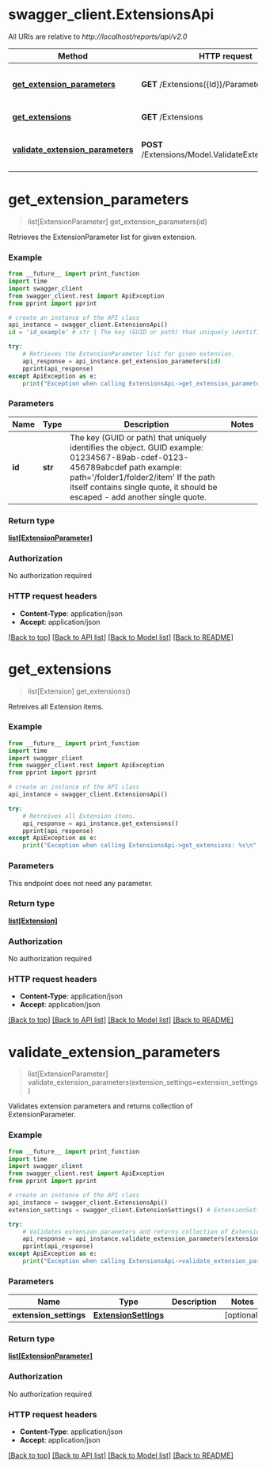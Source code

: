 # swagger_client.ExtensionsApi

All URIs are relative to *http://localhost/reports/api/v2.0*

Method | HTTP request | Description
------------- | ------------- | -------------
[**get_extension_parameters**](ExtensionsApi.md#get_extension_parameters) | **GET** /Extensions({Id})/Parameters | Retrieves the ExtensionParameter list for given extension.
[**get_extensions**](ExtensionsApi.md#get_extensions) | **GET** /Extensions | Retreives all Extension items.
[**validate_extension_parameters**](ExtensionsApi.md#validate_extension_parameters) | **POST** /Extensions/Model.ValidateExtensionSettings | Validates extension parameters and returns collection of ExtensionParameter.


# **get_extension_parameters**
> list[ExtensionParameter] get_extension_parameters(id)

Retrieves the ExtensionParameter list for given extension.

### Example
```python
from __future__ import print_function
import time
import swagger_client
from swagger_client.rest import ApiException
from pprint import pprint

# create an instance of the API class
api_instance = swagger_client.ExtensionsApi()
id = 'id_example' # str | The key (GUID or path) that uniquely identifies the object. GUID example: 01234567-89ab-cdef-0123-456789abcdef path example: path='/folder1/folder2/item' If the path itself contains single quote, it should be escaped - add another single quote.

try:
    # Retrieves the ExtensionParameter list for given extension.
    api_response = api_instance.get_extension_parameters(id)
    pprint(api_response)
except ApiException as e:
    print("Exception when calling ExtensionsApi->get_extension_parameters: %s\n" % e)
```

### Parameters

Name | Type | Description  | Notes
------------- | ------------- | ------------- | -------------
 **id** | **str**| The key (GUID or path) that uniquely identifies the object. GUID example: 01234567-89ab-cdef-0123-456789abcdef path example: path&#x3D;&#39;/folder1/folder2/item&#39; If the path itself contains single quote, it should be escaped - add another single quote. | 

### Return type

[**list[ExtensionParameter]**](ExtensionParameter.md)

### Authorization

No authorization required

### HTTP request headers

 - **Content-Type**: application/json
 - **Accept**: application/json

[[Back to top]](#) [[Back to API list]](../README.md#documentation-for-api-endpoints) [[Back to Model list]](../README.md#documentation-for-models) [[Back to README]](../README.md)

# **get_extensions**
> list[Extension] get_extensions()

Retreives all Extension items.

### Example
```python
from __future__ import print_function
import time
import swagger_client
from swagger_client.rest import ApiException
from pprint import pprint

# create an instance of the API class
api_instance = swagger_client.ExtensionsApi()

try:
    # Retreives all Extension items.
    api_response = api_instance.get_extensions()
    pprint(api_response)
except ApiException as e:
    print("Exception when calling ExtensionsApi->get_extensions: %s\n" % e)
```

### Parameters
This endpoint does not need any parameter.

### Return type

[**list[Extension]**](Extension.md)

### Authorization

No authorization required

### HTTP request headers

 - **Content-Type**: application/json
 - **Accept**: application/json

[[Back to top]](#) [[Back to API list]](../README.md#documentation-for-api-endpoints) [[Back to Model list]](../README.md#documentation-for-models) [[Back to README]](../README.md)

# **validate_extension_parameters**
> list[ExtensionParameter] validate_extension_parameters(extension_settings=extension_settings)

Validates extension parameters and returns collection of ExtensionParameter.

### Example
```python
from __future__ import print_function
import time
import swagger_client
from swagger_client.rest import ApiException
from pprint import pprint

# create an instance of the API class
api_instance = swagger_client.ExtensionsApi()
extension_settings = swagger_client.ExtensionSettings() # ExtensionSettings |  (optional)

try:
    # Validates extension parameters and returns collection of ExtensionParameter.
    api_response = api_instance.validate_extension_parameters(extension_settings=extension_settings)
    pprint(api_response)
except ApiException as e:
    print("Exception when calling ExtensionsApi->validate_extension_parameters: %s\n" % e)
```

### Parameters

Name | Type | Description  | Notes
------------- | ------------- | ------------- | -------------
 **extension_settings** | [**ExtensionSettings**](ExtensionSettings.md)|  | [optional] 

### Return type

[**list[ExtensionParameter]**](ExtensionParameter.md)

### Authorization

No authorization required

### HTTP request headers

 - **Content-Type**: application/json
 - **Accept**: application/json

[[Back to top]](#) [[Back to API list]](../README.md#documentation-for-api-endpoints) [[Back to Model list]](../README.md#documentation-for-models) [[Back to README]](../README.md)

